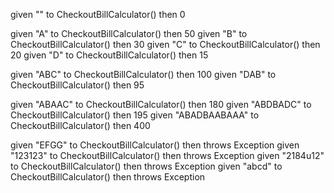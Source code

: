 given "" to CheckoutBillCalculator() then 0

given "A" to CheckoutBillCalculator() then 50
given "B" to CheckoutBillCalculator() then 30
given "C" to CheckoutBillCalculator() then 20
given "D" to CheckoutBillCalculator() then 15

given "ABC" to CheckoutBillCalculator() then 100
given "DAB" to CheckoutBillCalculator() then 95

given "ABAAC" to CheckoutBillCalculator() then 180
given "ABDBADC" to CheckoutBillCalculator() then 195
given "ABADBAABAAA" to CheckoutBillCalculator() then 400

given "EFGG" to CheckoutBillCalculator() then throws Exception
given "123123" to CheckoutBillCalculator() then throws Exception
given "2184u12" to CheckoutBillCalculator() then throws Exception
given "abcd" to CheckoutBillCalculator() then throws Exception